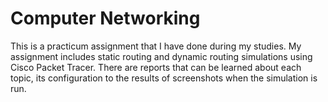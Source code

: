 # Computer Networking
This is a practicum assignment that I have done during my studies. My assignment includes static routing and dynamic routing simulations using Cisco Packet Tracer. There are reports that can be learned about each topic, its configuration to the results of screenshots when the simulation is run.
